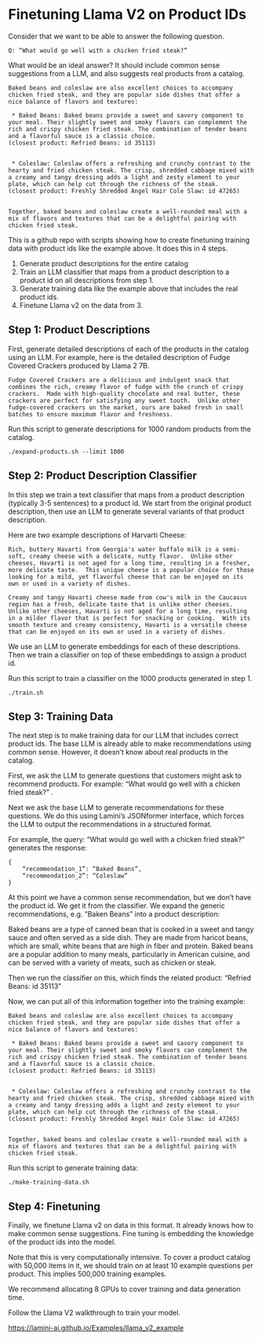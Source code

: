 # Finetuning Llama V2 on Product IDs

Consider that we want to be able to answer the following question.

```
Q: “What would go well with a chicken fried steak?”
```

What would be an ideal answer?  It should include common sense suggestions from a LLM, and also suggests real products from a catalog.  

```
Baked beans and coleslaw are also excellent choices to accompany chicken fried steak, and they are popular side dishes that offer a nice balance of flavors and textures:

 * Baked Beans: Baked beans provide a sweet and savory component to your meal. Their slightly sweet and smoky flavors can complement the rich and crispy chicken fried steak. The combination of tender beans and a flavorful sauce is a classic choice. 
(closest product: Refried Beans: id 35113)


 * Coleslaw: Coleslaw offers a refreshing and crunchy contrast to the hearty and fried chicken steak. The crisp, shredded cabbage mixed with a creamy and tangy dressing adds a light and zesty element to your plate, which can help cut through the richness of the steak.
(closest product: Freshly Shredded Angel Hair Cole Slaw: id 47265)


Together, baked beans and coleslaw create a well-rounded meal with a mix of flavors and textures that can be a delightful pairing with chicken fried steak.
```
This is a github repo with scripts showing how to create finetuning training data with product ids like the example above.  It does this in 4 steps.

1. Generate product descriptions for the entire catalog
2. Train an LLM classifier that maps from a product description to a product id on all descriptions from step 1.
3. Generate training data like the example above that includes the real product ids.
4. Finetune Llama v2 on the data from 3.  

## Step 1: Product Descriptions



First, generate detailed descriptions of each of the products in the catalog using an LLM.  For example, here is the detailed description of Fudge Covered Crackers produced by Llama 2 7B.  

```
Fudge Covered Crackers are a delicious and indulgent snack that combines the rich, creamy flavor of fudge with the crunch of crispy crackers.  Made with high-quality chocolate and real butter, these crackers are perfect for satisfying any sweet tooth.  Unlike other fudge-covered crackers on the market, ours are baked fresh in small batches to ensure maximum flavor and freshness.
```

Run this script to generate descriptions for 1000 random products from the catalog.

```
./expand-products.sh --limit 1000
```

## Step 2: Product Description Classifier

In this step we train a text classifier that maps from a product description (typically 3-5 sentences) to a product id.  We start from the original product description, then use an LLM to generate several variants of that product description.  

Here are two example descriptions of Harvarti Cheese:

```
Rich, buttery Havarti from Georgia's water buffalo milk is a semi-soft, creamy cheese with a delicate, nutty flavor.  Unlike other cheeses, Havarti is not aged for a long time, resulting in a fresher, more delicate taste.  This unique cheese is a popular choice for those looking for a mild, yet flavorful cheese that can be enjoyed on its own or used in a variety of dishes.
```

```
Creamy and tangy Havarti cheese made from cow's milk in the Caucasus region has a fresh, delicate taste that is unlike other cheeses.  Unlike other cheeses, Havarti is not aged for a long time, resulting in a milder flavor that is perfect for snacking or cooking.  With its smooth texture and creamy consistency, Havarti is a versatile cheese that can be enjoyed on its own or used in a variety of dishes.
```

We use an LLM to generate embeddings for each of these descriptions.  Then we train a classifier on top of these embeddings to assign a product id.  

Run this script to train a classifier on the 1000 products generated in step 1.

```
./train.sh
```

## Step 3: Training Data
The next step is to make training data for our LLM that includes correct product ids.  The base LLM is already able to make recommendations using common sense.  However, it doesn’t know about real products in the catalog.  

First, we ask the LLM to generate questions that customers might ask to recommend products.  For example: “What would go well with a chicken fried steak?”  .   

Next we ask the base LLM to generate recommendations for these questions.  We do this using Lamini’s JSONformer interface, which forces the LLM to output the recommendations in a structured format.  

For example, the query: “What would go well with a chicken fried steak?” generates the response:

```
{
    “recommendation_1”: “Baked Beans”,
    “recommendation_2”: “Coleslaw”
}
```

At this point we have a common sense recommendation, but we don’t have the product id.  We get it from the classifier.  We expand the generic recommendations, e.g. “Baken Beans” into a product description: 

Baked beans are a type of canned bean that is cooked in a sweet and tangy sauce and often served as a side dish.  They are made from haricot beans, which are small, white beans that are high in fiber and protein.  Baked beans are a popular addition to many meals, particularly in American cuisine, and can be served with a variety of meats, such as chicken or steak.

Then we run the classifier on this, which finds the related product: “Refried Beans: id 35113”

Now, we can put all of this information together into the training example:

```
Baked beans and coleslaw are also excellent choices to accompany chicken fried steak, and they are popular side dishes that offer a nice balance of flavors and textures:

 * Baked Beans: Baked beans provide a sweet and savory component to your meal. Their slightly sweet and smoky flavors can complement the rich and crispy chicken fried steak. The combination of tender beans and a flavorful sauce is a classic choice. 
(closest product: Refried Beans: id 35113)


 * Coleslaw: Coleslaw offers a refreshing and crunchy contrast to the hearty and fried chicken steak. The crisp, shredded cabbage mixed with a creamy and tangy dressing adds a light and zesty element to your plate, which can help cut through the richness of the steak.
(closest product: Freshly Shredded Angel Hair Cole Slaw: id 47265)


Together, baked beans and coleslaw create a well-rounded meal with a mix of flavors and textures that can be a delightful pairing with chicken fried steak.
```

Run this script to generate training data:

```
./make-training-data.sh
```

## Step 4: Finetuning

Finally, we finetune Llama v2 on data in this format.  It already knows how to make common sense suggestions.  Fine tuning is embedding the knowledge of the product ids into the model.

Note that this is very computationally intensive.  To cover a product catalog with 50,000 items in it, we should train on at least 10 example questions per product.  This implies 500,000 training examples.  

We recommend allocating 8 GPUs to cover training and data generation time.

Follow the Llama V2 walkthrough to train your model.  

https://lamini-ai.github.io/Examples/llama_v2_example
